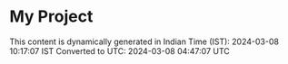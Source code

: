# My Project

This content is dynamically generated in Indian Time (IST): 2024-03-08 10:17:07 IST
Converted to UTC: 2024-03-08 04:47:07 UTC
